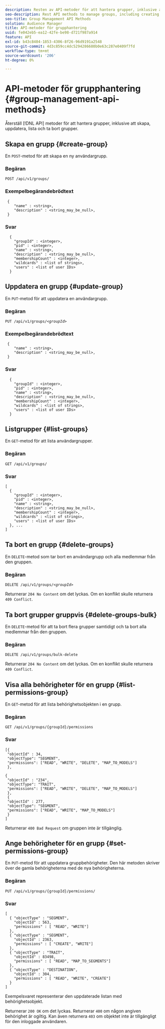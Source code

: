 ```yaml
---
description: Resten av API-metoder för att hantera grupper, inklusive att skapa, uppdatera, lista och ta bort grupper.
seo-description: Rest API methods to manage groups, including creating, updating, listing, deleting groups.
seo-title: Group Management API Methods
solution: Audience Manager
title: API-metoder för grupphantering
uuid: fe042eb5-ea12-42fe-be98-d721f987a914
feature: API
exl-id: b43c8404-1853-4306-8f26-96d9191a2548
source-git-commit: 4d3c859cc4dc5294286680b0e63c287e0409f7fd
workflow-type: tm+mt
source-wordcount: '206'
ht-degree: 0%

---
```


# API-metoder för grupphantering {#group-management-api-methods}

Återställ [!DNL API] metoder för att hantera grupper, inklusive att skapa, uppdatera, lista och ta bort grupper.

<!-- c_rest_api_user_man_group.xml -->

## Skapa en grupp {#create-group}

En `POST`-metod för att skapa en ny användargrupp.

<!-- r_rest_api_group_create.xml -->

### Begäran

`POST /api/v1/groups/`

### Exempelbegärandebrödtext

```
 {
    "name" : <string>,
    "description" : <string_may_be_null>,
 }
```

### Svar

```
  {
    "groupId" : <integer>,
    "pid" : <integer>,
    "name" : <string>,
    "description" : <string_may_be_null>,
    "membershipCount" : <integer>,
    "wildcards" : <list of strings>,
    "users" : <list of user IDs>
  }
```

## Uppdatera en grupp {#update-group}

En `PUT`-metod för att uppdatera en användargrupp.

<!--
r_rest_api_group_update.xml
-->

### Begäran

`PUT /api/v1/groups/`*`<groupId>`*

### Exempelbegärandebrödtext

```
 {
    "name" : <string>,
    "description" : <string_may_be_null>,
 }
```

### Svar

```
  {
    "groupId" : <integer>,
    "pid" : <integer>,
    "name" : <string>,
    "description" : <string_may_be_null>,
    "membershipCount" : <integer>,
    "wildcards" : <list of strings>,
    "users" : <list of user IDs>
  }
```

## Listgrupper {#list-groups}

En `GET`-metod för att lista användargrupper.

<!--
r_rest_api_group_list.xml
-->

### Begäran

`GET /api/v1/groups/`

### Svar

```
[
  { 
    "groupId" : <integer>,
    "pid" : <integer>,
    "name" : <string>,
    "description" : <string_may_be_null>,
    "membershipCount" : <integer>,
    "wildcards" : <list of strings>,
    "users" : <list of user IDs>
  }, ...
]
```

## Ta bort en grupp {#delete-groups}

En `DELETE`-metod som tar bort en användargrupp och alla medlemmar från den gruppen.

<!-- r_rest_api_group_delete.xml -->

### Begäran

`DELETE /api/v1/groups/`*`<groupId>`*

Returnerar `204 No Content` om det lyckas. Om en konflikt skulle returnera `409 Conflict`.

## Ta bort grupper gruppvis {#delete-groups-bulk}

En `DELETE`-metod för att ta bort flera grupper samtidigt och ta bort alla medlemmar från den gruppen.

<!-- r_rest_api_group_delete_bulk.xml -->

### Begäran

`DELETE /api/v1/groups/bulk-delete`

Returnerar `204 No Content` om det lyckas. Om en konflikt skulle returnera `409 Conflict`.

## Visa alla behörigheter för en grupp {#list-permissions-group}

En `GET`-metod för att lista behörighetsobjekten i en grupp.

<!-- r_rest_api_perm_list_group.xml -->

### Begäran

`GET /api/v1/groups/{groupId}/permissions`

### Svar

```
[{
 "objectId" : 34,
 "objectType": "SEGMENT",
 "permissions": ["READ", "WRITE", "DELETE", "MAP_TO_MODELS"]
 },

{
 "objectId" : "234",
 "objectType": "TRAIT",
 "permissions": ["READ", "WRITE", "DELETE", "MAP_TO_MODELS"]
 },
 {
 "objectId" : 277,
 "objectType": "SEGMENT",
 "permissions": ["READ", "WRITE", "MAP_TO_MODELS"]
 }
]
```

Returnerar `400 Bad Request` om gruppen inte är tillgänglig.

## Ange behörigheter för en grupp {#set-permissions-group}

En `PUT`-metod för att uppdatera gruppbehörigheter. Den här metoden skriver över de gamla behörigheterna med de nya behörigheterna.

<!-- r_rest_api_perm_set.xml -->

### Begäran

`PUT /api/v1/groups/{groupId}/permissions/`

### Svar

```
[ 
  { "objectType" : "SEGMENT",
    "objectId" : 563,
    "permissions" : [ "READ", "WRITE"]
  },
  { "objectType" : "SEGMENT",
    "objectId" : 2363,
    "permissions" : [ "CREATE", "WRITE"]
  },
  { "objectType" : "TRAIT",
    "objectId" : 83498,
    "permissions" : [ "READ", "MAP_TO_SEGMENTS"]
  },
  { "objectType" : "DESTINATION",
    "objectId" : 304,
    "permissions" : [ "READ", "WRITE", "CREATE"]
  }
]
```

Exempelsvaret representerar den uppdaterade listan med behörighetsobjekt.

Returnerar `200 OK` om det lyckas. Returnerar `400` om någon angiven behörighet är ogiltig. Kan även returnera `403` om objektet inte är tillgängligt för den inloggade användaren.
